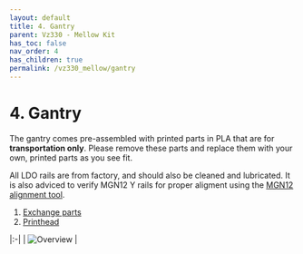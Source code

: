 ```yaml
---
layout: default
title: 4. Gantry
parent: Vz330 - Mellow Kit
has_toc: false
nav_order: 4
has_children: true
permalink: /vz330_mellow/gantry
---
```


# 4. Gantry

The gantry comes pre-assembled with printed parts in PLA that are for **transportation only**. Please remove these parts and replace them with your own, printed parts as you see fit.

All LDO rails are from factory, and should also be cleaned and lubricated. It is also adviced to verify MGN12 Y rails for proper aligment using the [MGN12 alignment tool][].

1. [Exchange parts](/vz330_mellow/gantry/change_parts)
2. [Printhead](/vz330_mellow/gantry/printhead)

|:-|
| ![Overview](../../assets/images/manual/vz330_mellow/gantry/overview.png) |

[MGN12 alignment tool]: https://github.com/VzBoT3D/VzBoT-Vz330/blob/master/Assemblies%20BOM%20and%20STL/Alignment%20Tools/MGN12-alignment%20tool.stl
